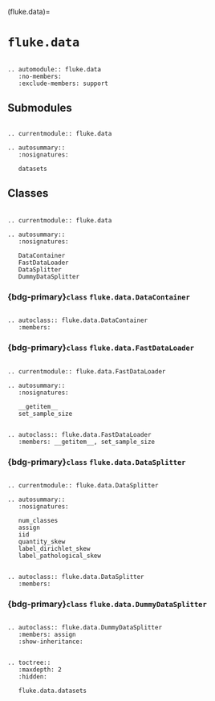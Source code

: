 (fluke.data)=

# ``fluke.data``

```{eval-rst}

.. automodule:: fluke.data
   :no-members:
   :exclude-members: support

```

## Submodules

```{eval-rst}

.. currentmodule:: fluke.data

.. autosummary::
   :nosignatures:

   datasets

```

<h2>

Classes

</h2>

```{eval-rst}

.. currentmodule:: fluke.data

.. autosummary:: 
   :nosignatures:

   DataContainer
   FastDataLoader
   DataSplitter
   DummyDataSplitter
```

<h3>

{bdg-primary}`class` ``fluke.data.DataContainer``

</h3>

```{eval-rst}

.. autoclass:: fluke.data.DataContainer
   :members:

```

<h3>

{bdg-primary}`class` ``fluke.data.FastDataLoader``

</h3>

```{eval-rst}

.. currentmodule:: fluke.data.FastDataLoader

.. autosummary::
   :nosignatures:

   __getitem__
   set_sample_size

```

```{eval-rst}

.. autoclass:: fluke.data.FastDataLoader
   :members: __getitem__, set_sample_size

```


<h3>

{bdg-primary}`class` ``fluke.data.DataSplitter``

</h3>

```{eval-rst}

.. currentmodule:: fluke.data.DataSplitter

.. autosummary::
   :nosignatures:

   num_classes
   assign
   iid
   quantity_skew
   label_dirichlet_skew
   label_pathological_skew

```

```{eval-rst}

.. autoclass:: fluke.data.DataSplitter
   :members:

```

<h3>

{bdg-primary}`class` ``fluke.data.DummyDataSplitter``

</h3>

```{eval-rst}

.. autoclass:: fluke.data.DummyDataSplitter
   :members: assign
   :show-inheritance:

```


```{eval-rst}

.. toctree::
   :maxdepth: 2
   :hidden:

   fluke.data.datasets

```